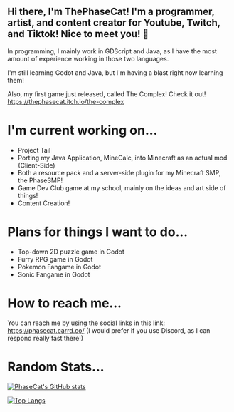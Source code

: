 ## Hi there, I'm ThePhaseCat! I'm a programmer, artist, and content creator for Youtube, Twitch, and Tiktok! Nice to meet you! 👋

In programming, I mainly work in GDScript and Java, as I have the most amount of experience working in those two languages.

I'm still learning Godot and Java, but I'm having a blast right now learning them!

Also, my first game just released, called The Complex! Check it out!
https://thephasecat.itch.io/the-complex

# I'm current working on...
- Project Tail
- Porting my Java Application, MineCalc, into Minecraft as an actual mod (Client-Side)
- Both a resource pack and a server-side plugin for my Minecraft SMP, the PhaseSMP!
- Game Dev Club game at my school, mainly on the ideas and art side of things!
- Content Creation!

# Plans for things I want to do...
- Top-down 2D puzzle game in Godot
- Furry RPG game in Godot
- Pokemon Fangame in Godot
- Sonic Fangame in Godot

# How to reach me...
You can reach me by using the social links in this link: https://phasecat.carrd.co/
(I would prefer if you use Discord, as I can respond really fast there!)

# Random Stats...

[![PhaseCat's GitHub stats](https://github-readme-stats.vercel.app/api?username=thephasecat&show_icons=true&theme=tokyonight)](https://github.com/anuraghazra/github-readme-stats)

[![Top Langs](https://github-readme-stats.vercel.app/api/top-langs/?username=thephasecat&layout=compact&theme=tokyonight)](https://github.com/anuraghazra/github-readme-stats)
